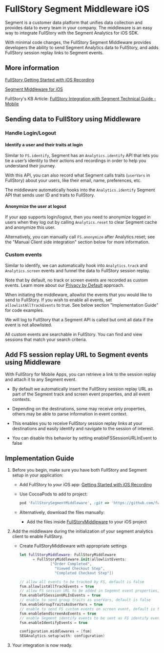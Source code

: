 # FullStory Segment Middleware iOS

Segment is a customer data platform that unifies data collection and provides data to every team in your company. The middleware is an easy way to integrate FullStory with the Segment Analytics for iOS SDK.

With minimal code changes, the FullStory Segment Middleware provides developers the ability to send Segment Analytics data to FullStory, and adds FullStory session replay links to Segment events.

## More information

[FullStory Getting Started with iOS Recording](https://help.fullstory.com/hc/en-us/articles/360042772333-Getting-Started-with-iOS-Recording)

[Segment Middleware for iOS](https://segment.com/docs/connections/sources/catalog/libraries/mobile/ios/middleware/)

FullStory's KB Article: [FullStory Integration with Segment Technical Guide - Mobile](https://help.fullstory.com/hc/en-us/articles/360051691994-FullStory-Integration-with-Segment-Technical-Guide-Mobile-Beta-)

## Sending data to FullStory using Middleware

### Handle Login/Logout

#### Identify a user and their traits at login

Similar to `FS.identify`, Segment has an `Analytics.identify` API that lets you tie a user’s identity to their actions and recordings in order to help you understand their journey.

With this API, you can also record what Segment calls traits (`userVars` in FullStory) about your users, like their email, name, preferences, etc.

The middleware automatically hooks into the `Analytics.identify` Segment API that sends user ID and traits to FullStory.

#### Anonymize the user at logout

If your app supports login/logout, then you need to anonymize logged in users when they log out by calling `Analytics.reset` to clear Segment cache and anonymize this user.

Alternatively, you can manually call `FS.anonymize` after Analytics.reset; see the "Manual Client side integration" section below for more information.

### Custom events

Similar to identify, we can automatically hook into `Analytics.track` and `Analytics.screen` events and funnel the data to FullStory session replay.

Note that by default, no track or screen events are recorded as custom events. Learn more about our [Privacy by Default](https://help.fullstory.com/hc/en-us/articles/360044349073-FullStory-Private-by-Default) approach.

When initiating the middleware, allowlist the events that you would like to send to FullStory. If you wish to enable all events, set `allowlistAllTrackEvents` to true. See below section "Implementation Guide" for code examples.

We will log to FullStory that a Segment API is called but omit all data if the event is not allowlisted.

All custom events are searchable in FullStory. You can find and view sessions that match your search criteria.

## Add FS session replay URL to Segment events using Middleware

With FullStory for Mobile Apps, you can retrieve a link to the session replay and attach it to any Segment event.

- By default we automatically insert the FullStory session replay URL as part of the Segment track and screen event properties, and all event contexts.

- Depending on the destinations, some may receive only properties, others may be able to parse information in event context.

- This enables you to receive FullStory session replay links at your destinations and easily identify and navigate to the session of interest.

- You can disable this behavior by setting enableFSSessionURLInEvent to false

## Implementation Guide

1. Before you begin, make sure you have both FullStory and Segment setup in your application:

    - Add FullStory to your iOS app: [Getting Started with iOS Recording](https://help.fullstory.com/hc/en-us/articles/360042772333-Getting-Started-with-iOS-Recording)

    - Use CocoaPods to add to project:

      ```ruby
      pod 'FullStorySegmentMiddleware', :git => 'https://github.com/fullstorydev/fullstory-segment-middleware-ios.git',:tag => '1.2.1'
      ```

    - Alternatively, download the files manually:

      - Add the files inside [FullStoryMiddleware](https://github.com/fullstorydev/fullstory-segment-middleware-ios/tree/sabrina/dev/FullStoryMiddleware)  to your iOS project

2. Add the middleware during the initialization of your segment analytics client to enable FullStory.

    - Create FullStoryMiddleware with appropriate settings

      ```swift
      let fullStoryMiddleware: FullStoryMiddleware
            = FullStoryMiddleware.init(allowlistEvents:
                    ["Order Completed",
                      "Viewed Checkout Step",
                      "Completed Checkout Step"])

      // allow all events to be tracked by FS, default is false
      fsm.allowlistAllTrackEvents = true
      // allow FS session URL to be added in Segemnt event properties, default is true
      fsm.enableFSSessionURLInEvents = true
      // enable to send group traits as userVars, default is false
      fsm.enableGroupTraitsAsUserVars = true
      // enable to send FS custom events on screen event, default is false
      fsm.enableSendScreenAsEvents = true
      // enable Segment identify events to be sent as FS identify event, default is true
      fsm.enableIdentifyEvents = true

      configuration.middlewares = [fsm]
      SEGAnalytics.setup(with: configuration)
      ```

3. Your integration is now ready.
